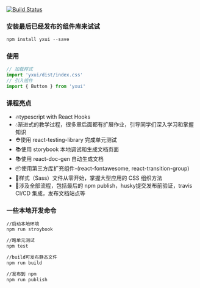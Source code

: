 

[![Build Status](https://www.travis-ci.com/lizj-core/yxui.svg?branch=master)](https://github.com/lizj-core/yxui)



### 安装最后已经发布的组件库来试试

~~~javascript
npm install yxui --save
~~~

### 使用

~~~javascript
// 加载样式
import 'yxui/dist/index.css'
// 引入组件
import { Button } from 'yxui'
~~~

### 课程亮点

* 🔥typescript with React Hooks
* 💧渐进式的教学过程，很多章后面都有扩展作业，引导同学们深入学习和掌握知识
* ⛑️使用 react-testing-library 完成单元测试
* 📚使用 storybook 本地调试和生成文档页面
* 📚使用 react-doc-gen 自动生成文档
* 📦使用第三方库扩充组件-(react-fontawesome, react-transition-group)
* 🌹样式（Sass）文件从零开始，掌握大型应用的 CSS 组织方法
* 🎉涉及全部流程，包括最后的 npm publish，husky提交发布前验证，travis CI/CD 集成，发布文档站点等

### 一些本地开发命令

~~~bash
//启动本地环境
npm run stroybook

//跑单元测试
npm test

//build可发布静态文件
npm run build

//发布到 npm
npm run publish
~~~